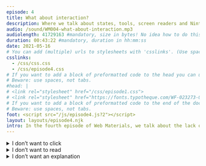 ```yaml
---
episode: 4
title: What about interaction?
description: Where we talk about states, tools, screen readers and Nintendo games.
audio: /sound/WM004-what-about-interaction.mp3
audiolength: 41729163 #mandatory, size in bytes! No idea how to do this in Eleventy )-:
duration: 00:43:22 #mandatory, duration in hh:mm:ss
date: 2021-05-16
# You can add (multiple) urls to stylesheets with 'csslinks'. (Use spaces, not tabs here)
csslinks:
  - /css/css.css
  - /css/episode4.css
# If you want to add a block of preformatted code to the head you can use 'head'
# Beware: use spaces, not tabs.
#head: |
# <link rel="stylesheet" href="/css/episode1.css">
# <link rel="stylesheet" href="https://fonts.typotheque.com/WF-023273-011456.css">
# If you want to add a block of preformatted code to the end of the document you can use 'foot'
# Beware: use spaces, not tabs.
foot: <script src="/js/episode4.js?2"></script>
layout: layouts/episode4.njk
intro: In the fourth episode of Web Materials, we talk about the lack of attention for interaction in design tools, and about sucky defaults when it comes to focus states. We talk about things like :focus-within and :focus-visible. Later on we discuss the similarities between Vim and screenreaders, and we end this episode by praising Nintendo games.
---
```

<details>
<summary>I <span>don’t</span> want to click</summary>
<section class="shownotes">

### Shownotes

- [About this episode’s art direction](https://webmaterials.design/posts/04-what-about-interaction/#why-does-this-page-look-like-this%3F)
- [About this episode’s art direction](#why-does-this-page-look-like-this%3F)
- [The defaults suck](https://exclusive-design.vasilis.nl/the-defaults-suck/)
- [Accessible design experiments by Vasilis’ students (mostly in Dutch)](https://cmda-minor-web.github.io/human-centered-design-2021/)
- [Alan Trotter’s website](https://alantrotter.com/)
- [Mark Rober on Youtube](https://www.youtube.com/c/MarkRober/videos)

</section>
</details>

<details>
<summary>I <span>don’t</span> want to read</summary>

<p class="closed-caption">[Intro music by xyce]</p>

<section id="conversation">

**Vasilis:** Hi Espen,

**Espen:** Hi Vasilis. This is a bit of an exciting episode for me, I know roughly what we're talking about but I'm going in blind.

**V:** Good, good, good. I really, really enjoy what we're doing, actually. So if I look at what I made last episode, and then that you took some of the elements of what I did, and turned it into something that's actually usable. It's fantastic. So I actually talked about this with a few friends of mine about how usually what I create is just artistic. And I don't really care if it works or not. If it works for me, it's fine. But but I like to experiment. And I like to play with CSS. And what I really love is that you took what I made and turned it into something. Yeah, that's, that can be called a design that's thought about, that's actually usable. So I really enjoy this. Just playing with what you made. And then I'll take that again and turn it into something weird, probably. And then I'm really looking forward to what you will make from it.

**E:** Yeah, I agree. It's, it's funny already feels like there's a pattern emerging where you break stuff, and then I try and and fix it. But in that process, I learned not only do I learn some CSS that I never seen before, obviously, I'm a I'm a novice when it comes to code. But it's fun to see, maybe you will use in this case, some some text decoration, and it looks broken in certain browsers, and it's inaccessible in others. But the basic idea, for example of colouring every other paragraph a different colour, because you know, we're, this is a two way conversation. I like that concept. And then hopefully, I made it a little bit more legible.

**V:** You definitely did. But also you used actually these huge text decorations, but only in the headings, right?

**E:** Yes.

**V:** Yeah.

**E:** And then I was terribly disappointed that it didn't look right in Safari. But you know, in the spirit of the podcast, I think we just, we just publish, and then we move on.

**V:** I was actually really, really happy that there were such big differences between these browsers. I really like that. So I'll try to find some differences in browsers again.

**E:** Excellent. Excellent.

**V:** So this episode, we're going to talk about designing interaction we're going to look at the so is not really about interaction design. If it's up to me, but it's about the, the, in my eyes, the lack of design when it comes to interaction. So this, and it's something that I've been wondering about, so why are there so few articles or so few talks on on conferences about interactivity. Because it is pretty strange because the web isn't... pages, it isn't something to only look at, it's something that you can actually interact with, you can do stuff with it. But then, if I look at the design tools, or if I look at the designs, it's usually about layout. Maybe a little bit about contrast, about typography, but it's not that much about how do you interact with this stuff, and what should it behave like. And then when there is when there are discussions about what it should behave like it's mostly about adding lots and lots of layers of JavaScript to make it behave incredibly amazing.

**E:** Yeah

**V:** Basics of interaction. This is probably what I'm talking about. This is something that when I look at, for instance, at my students, these are third year students they've been studying digital design, they've been studying interaction for three years. And they don't know the default state. So for instance, links or for instance, form fields, and there are, of course, default states, and not everybody knows them. And I suspect that after I teach the states to my students that they know more than most digital designers It might be right yeah Yeah

**E:** I think I, I'm coming at this from a pure design perspective, in that I studied magazine design, then I kind of stumbled into web design. We worked in Photoshop for years and years. And you know, Photoshop was never designed to make websites, somehow it ended up being the default. And obviously, Photoshop is extremely static. And it's just about making pictures that look like websites, and then someone else implements them. And throughout my career, up until maybe recently, the only real interaction consideration is that you know, designers should or go or usually care about to some degree is hover states. And that's, that's designers like me that are not digital natives, I would say, I think there's a new generation. And there's certainly other web designers that are more code savvy, that do care and do naturally build these things into the process. But yeah, coming from Photoshop, Illustrator, even Sketch, at least in the early days, it's certainly making flat pictures that someone else turns into code rather than making something interactive from the from the get go. Now, I would say with prototyping, especially in Figma, there's there's new technology coming out in this static image makers, that at least opened the door to making more interaction, you know, beyond hover states, even click states, or transitions or, you know, there's there's stuff built in to these tools now, where it's at least possible.

**V:** Okay, that's good to hear. So I didn't really know that. But yeah, I think it is, in part, of course, a tooling issue. We've been using the wrong tools for ages now. So I think, I mean, Sketch is obviously, a step in the right direction was, obviously, but there was there a lack of interaction. So. And I think tools could in this case, be maybe even opinionated that they tell you, hey, you forgot to add a hover state to this interactive element, or you forgot to add an active state, you have got to add a focus state or you added a focus state, but the focus state is not, it doesn't look like a focus state. You can reco—

**E:** Yeah. I think this is really interesting in that right now, in figma, which I think a lot of sketch designers jumped on the figma bandwagon in the last two years. Recently, they released something called very variables or something variants in components. So So basically, if you don't know figma, well, you can make components there. So you make a button, for example, you make it into a component. And now you can reuse that component anywhere else in your design, and you have one source of truth, you can update it, and it's reflected everywhere. Well, this new thing is you can inside your component, you can make variations on that component, and dif different states essentially. So if you made the button, you can now click, you know, you can make a duplicate and make the hover state and the click state and the focus state and whatever state you want to make. And then you can link those together. So that when you play your prototype, the hover states actually function as they should, and they click states work, etc. This is great. However, what you're saying there, wouldn't it be nice then is figma just said: Look, when you click this button to create a variation of your components, maybe there should be a drop down that says, make this into a button. And then you have all the states listed at just just having them presented to me as a designer would make me at least consider that maybe I ignore them. But as you know, it will be such an easy, small step just to expose designers to all the different states that we could consider.

**V:** Yeah, agreed there. And I think to do that, of course, I mean, they give you options anyway. So why not give you options? Oh, I think the "you, this looks like a button...", where's the disabled state? what would that look like? And if you don't design those states, I mean, those states, they do exist. So if you don't design them, but if they're needed in the application, then the front end developer or maybe even the back end developer will design them. And this is probably not what you want. Right?

**E:** Yeah. Yeah, it's a bit like, if you don't include a bold font in your font setup, the browser will just make one for you. And that's usually not what you want.

**V:** Yeah. Yeah. So and then, if we look at the different states, we've got hover. Hover is designed, usually. But if you look at focus states. So, we, my students, a group of students of mine, they designed applications of small prototypes for a friend of mine who's severely motor disabled. And the first time they designed for him, they assumed that he uses the tab key to tab, to focus from focus, small element to focus more elements. So they created the whole application, and they just designed the focus states to be easily recognised as something that is has focused. And then it turned out that he never uses the tab key. Just never. So even if you have all these, and then they asked him, of course, why don't you use it. And then he told me that he doesn't use it because focus is broken. I don't know if you ever tried to just tab through, for instance, The Guardian or something, just use the tab key to go from—

**E:** Every now and then I'm forced to, of course, because I'm working on a Mac. And I don't know, if you're aware of the Magic Mouse charging problem, where the the port to charge your mouse is on the underside of the mouse. So obviously, if you run on a battery, you don't have a mouse. So in those few rare cases, I do have to use the tab key, but I usually avoid browsing the internet during that period. But he said that focus is broken.

**V:** Yeah—

**E:** I'm assuming that means go goes beyond the visual state of focus.

**V:** Yeah, but but if you look at the default state of focus, then it's I think, even then it's broken. So if you try to tap through a just plain HTML page, it looks ugly. On Firefox, it's really hard to find the focus state, it's just a few dots. There's on Firefox has this weird issue where the focused element can actually disappear behind the status bar at the bottom of the page. Right? In Chrome, I'm not sure if they fixed that. But there's things like, large parts of the element that are focused can actually be under the fault. So it can be unreadable. So it has been broken for forever.

**E:** Yeah, the actually limitation of it.

**V:** Yeah, the actual implementation of it. And then there's the other problem that these default focus states, they are ugly. So for instance, the on Chrome, I think there's a blue, some sort of a shiny, outline. And many designers and art directors don't like it. So the front end developer remove it. And then the front end developer, they just remove the focus state. So on many websites, there is no focus state. So you can just tab through the whole thing, but it's just invisible, where the focus is. And this, I think, is a lack of understanding what the focus state is, right? what it what it's for, and what why you need it and who needs it. So I teach my students use the focus state, but or if the art director tells you to remove the focus state reply that you you cannot remove it, but you can make it better.

**E:** You can make it help. Yeah,

**V:** Yeah. You can. Yeah—

**E:** I think you're right, that is super ugly. And I've been guilty of removing it, too. I remember, I don't know if it's, this is still the case. But there's been times where, you know, you click a link on a webpage, and he gets a dotted line around the link. And as a designer, I go, Oh, my God, we can't have that. Let's just remove that. And then of course, yeah, then you break the experience for for someone else.

**V:** Yeah. The good thing is that they created a new thing called focus visible, which is when you want focus, then the focus outline becomes or then you can style it. So that's this, this this clicking thing that if you click it, you probably don't want the focus ring to appear. So you can now style only when somebody uses the keyboard. So it's a silver focus intent.

**E:** Yeah, that makes a lot of sense.

**V:** That so and then there's other really nice stuff like the focus within another focus within.

**E:** No?

**V:** Focus within is really great. You can, this is some sort of a magic thing. So if a form has something, in the form has focus, you can style the form.

**E:** I see. So if there's a field that has focus inside of the bigger form, you can tap to the form itself or highlight the form itself.

**V:** Yeah,

**E:** Right.

**V:** Yeah. And this way, you can, for instance, grow a form when it receives focus or change the colour. Some real nice things are possible there. This is something I think we haven't explored yet. Because this is something that you can use it's but can easily abused it as well. You can. If something receives focus, you can basically hide it. Or—

**E:** Yeah

**V:** ...hide your whole body.

**E:** Yeah  You can do anything you want. This will be a very interesting design for a next episode.

**V:** You should probably take a look at the webpage because there will be stuff like that.

**E:** Yeah, no, I had no idea about focus inside. I mean, it's, it, to be honest, the latest, the last episode, the design on the website, I made this little measure measure thing where you could change the measure of the of the paragraphs. Now, I hacked it together the way Google told me to because you know, I'm not an expert in these things. But then there's this issue of wrapping a radio button in the label, because you want the whole thing to be clickable, and maybe also focus bubble and hover bubble and all these things. And that's to me strikes me as a perfect mini example of being able to just style the containing element if you're focusing on what's inside it.

**V:** Okay, yeah, yeah. So with a label and the input inside it.

**E:** Well, if I want to know if I want a box in my radio buttons, if I select or focus on one of those radio buttons, I want the whole box to do something.

**V:** Yeah, exactly. Yeah. And this is what the focus within is probably meant for. But you can also style the complete body if something has focused.

**E:** Of course, yeah. Any any parents can be any experiment.

**V:** And this is strange, because we don't have the parent selector in in CSS. But with this we do, with interaction you do have the parents selector. Yeah.

**E:** All right, let's focus.

**V:** Yeah, focus. And then there's other. Then we, another group of students of mine, they worked with somebody who is slowly turning blind. And he has to get used to a screen reader. But he really, really hates the way his screen reader works. I don't know. Have you ever tried to use a screen reader?

**E:** No, no.

**V:** This is also something I think is a bit weird that most designers never tried to screen reader. While many of our users will actually use our websites with a screen reader. Screen readers a horrible horrible things. But they're it's fantastic that they exist because they open up the web, and they open up computers to people who cannot see but the the way they work. Do you know VI, the text editor, or vim?

**E:** Yes. Sadly, yes.

**V:** Screen readers, they work like Vim. They are fantastic if you really understand how that work, and if you manage to remember every shortcut, but if you don't remember every shortcut, then they're horrible. I mean, you're done with them. You don't know how to save or to clean.

**E:** I think there's a perfect example. I have nightmares of Vim, and when it pops up. When I don't want it to appear I get all flustered. My old colleague in primate Bart he is he's a boy used to be a Vim fanatic and that's that was his editor of choice. But yeah, I can I can relate to the feeling of your whole interface just disappearing.

**V:** Yeah. And the so the problem there with with there's a few problems with screen readers. But we actually expect people who are not very fluent with computers, but who just well, they're slowly turning blind. So they have to learn a new way to use a computer, we forced them to use Vim as an interface. And all of a sudden, every key on their keyboard, it has a new function, and it behaves differently in. And if I look at these people, everything works just doesn't work as they expect it to work. And it's it's so frustrating to look at. And one of my students, she was really ambitious. This is just a three week course. It's really, really short. And when I graded her, she said, Yeah, I made a new screen reader, but then the way it should work. She did that. Three weeks. Excellent. Of course, this was a prototype, but what she basically tapped through the whole thing. So she asked this guy that we're working for. So what, how would you want it to work. And he said, I just want to tap through the whole thing. And because now everything has different functions. And if you want to read out all the heading elements, you have to remember the shortcut key to do that. And you cannot expect people who don't use their computer that often to remember all those settings. So I think this is something that, well, screen reader makers should start working on to that maybe they should be redesigned. Another problem with screen readers is that you cannot actually design for them, or it's very hard to design for them. So the so what my students will try is to add shortcuts to keys to make it more accessible with keystrokes and things like that. But then every key already has a function. So you cannot do that. You cannot change the way of works.

**E:** Yeah, I mean, if you did, you wouldn't have to teach the user this new interface that you created.

**V:** yeah, it's true. Yeah. So it's probably not even a good idea. But it's, it's worth trying, of course. Yeah. So designing interaction for screen readers is probably the most horrible thing ever. So So how do you design interaction? So you said a little bit about figma, or things like that?

**E:** Yes. So I have no idea of the average designer out there, I can tell from my conversations with you that I'm well below the bar in terms of what I should be doing with interaction. I generally I don't care or think about focus, I didn't even know about, you know, some of the focus states. So depending on what I do, if I'm working with other developers, you have to be quite prescriptive in figma. And if there isn't a hover state, well, they'll make one or they'll even worse, they'll just not include one. So so it's generally with figma now you can you can set up fairly complex interactions, which means hover states are a piece of cake to do. And that could be hover states, or links or buttons, but also whole elements, you can zoom in or out or, you know, any sort of basic CSS transition, you can now make a fairly rudimentary prototype of in figma. But of course, working in codes would be better. As a designer, I almost never do because I'm all I'm hired to be the designer of the project, not the not the developer. So as mainly if I work on my own projects, I will I will dig into the code and actually make things for the web materials  I look at basic things like overstates there but you've seen my codes, you know, it stops shorts of focus and click states. I don't I don't worry about click states. And also, with with mobile design being such a big thing, I mean, we talk about designing for screen readers or people with disabilities. These are important use cases but but they are edge they're fringe cases, whereas mobile is huge. And of course, on mobile, there's no there's no hover states. There's no tabbing through or or you know, there's focus but in a different way and also on mobile do you have this weird thing of the hover state becomes your click states? If you don't do anything about that? Yeah. So it's it's, I think the answer to your question is, I don't consider it enough. I do some stuff and make the obvious things appear clickable. I think that's also a very important factor in this the default state of links or buttons or anything it needs to communicate that it is indeed clickable, or interactable. And then, if the hover state helps on on desktop, I'll do that. If the clicked state helps. I'll do that. From now on, I should also consider focus. But yeah, that's it. It's I think, I think it's fairly common. And I say that based on my own experience, to kind of do the basic stuff, where it where you where it hits your own experience, if you think all this hover state looks awful, or this is impossible to see that this is clickable, I need to do something, you fix it. But generally speaking, I think most of the edge and fringe cases are just dropped, they fizzle out, no one really looks looks at them. Because the I guess, because the use case is so far removed from our own experience. And also the, you know, the, there's not much feedback on the average website. So out of 1000 visitors, if you get one blind person, maybe that person will just walk away from your website and never, never returned. But how, you know, usually, you wouldn't know that unless you specifically test for it or target that audience and seek out feedback.

**V:** It's actually pretty easy to test. Just open up a screen reader and try it. And you'll be shocked at how hard it is.

**E:** So maybe maybe for for my certainly for my pleasure, but also the listeners, how does it work when you open up the average web page and in the screen is what happens.

**V:** So there are a few ways that they're different screen readers, and they all behave differently. So on a Mac, there's voiceover and it works pretty okay. It's what I hear from from for sure, for from people who are turning blind, so are new to screen readers. They like voiceover best. So what it basically does, it starts reading the web... well there are two settings, you can say read the whole web page. Or you can tab from, let's say, paragraph to paragraph. Not really tabbing. But but focus from paragraph to paragraph, and it will get read out loud.

**E:** But that requires interaction from the user. The second example.

**V:** Yep

**E:** Yeah

**V:** Yeah, yeah, yeah. And then there's more settings. So for instance, you can say, read out all the headings on the page. And this will give you an overview of what's on this website. So and it will read out the heading levels. So you can hear some sort of, you can get an image of the of the hierarchy of the page. If of course, the heading levels are used correctly. And yeah, mostly they're not. And but it's true. It's just most websites, but even really large websites. They just use heading levels at random.

**E:** Yeah, so honestly, talking about designers needing to sort of know, the possibilities, restrictions and the and the material that they're working with. It took me a long time before I kind of got why we have H1 to six. Do you know what I mean? This this connection with what the tagging a certain type of content with this header means, other than just purely visual, the H1 is bigger than H6. It's, it's not something that you see in figma. It's you know, it's not also it's not taught to us through the tools. It's just something that you relate to on a varying basis through the code.

**V:** And then you could say, well, we should teach every web designer about this. It's pretty complex to actually understand this. About semantics, we should teach them about semantics. You could also say, No, we should teach the tools we should teach the screen readers about visual hierarchy. So then it doesn't read out the heading levels that are actually probably wrongly used. But it should be reading out the intent. So what's the biggest headline? Well, that's probably the heading level one.

**E:** Yeah

**V:** Yeah.  Well, maybe I'm making this too easy. But—

**E:** No, I think if you did something like that, there would be cases where that broke too. But, but obviously, smarter readers would help. I wonder if if, if machine learning and AI will play a part in this, maybe you could get readers that would be able to describe the page for you. You know, it's not just here's the text on the page. But all this is a, you know, is, is a Yellow Page with huge typography. And there's some cool animations or you know, there's a big picture, or there's this video playing, and this is what's happening in the video. Currently, a lot of this stuff, we can feed the reader through old text, and, you know, semantics, but maybe readers can at some point be able to assess the visuals of a website.

**V:** Yeah, then they can. I mean, student of mine once made a prototype where they tried to give a first impression of the page. So if we look at a website, we get a first impression, right? We see, this is my little pony website, or this is a death metal website. Right? We—

**E:** Yeah, exactly.

**V:** immediately see that. But a screen reader will use the same voice to tell them this is a My Little Pony website. But it takes it takes ages to understand that this is a kid's website, and this is

**E:** Yeah

**V:** a different type of website. So I, or I, my student, he made this tool where he, I don't really remember how he did it. But he just looked at the the overall. Some things like, what colour is the main colour, what contrast is there and things like that. And then they used other tools to try to give some sort of a first impression. And describe that first impression. This was really interesting. This kind of research is interesting, of course

**E:** Definitely.

**V:** Yeah. I think we're hovering away from our subject of interaction.

**E:** We are we're walking a tightrope here between interaction and just design in general for accessibility.

**V:** Yeah

**E:** I have a... To pivot the conversation, I have some thoughts on interaction that aren't to do with buttons and usability, but to do with storytelling, because like I said, way, at the beginning of this conversation, you said, you know, the web isn't one way, it's not just showing us pictures and text. It's also something that we interact with. And obviously, this changed with the Web 2.0, you know, when we had blogs, and we got comment fields, and you could really, it's like a two way streets, you could also tell the website, what do you like, and the website will respond in some way. And I feel when it comes to storytelling, we don't use it. As much as we should. Interactivity I mean. There's, there's a very, very good example on this, an author called Alan Trotter, is an example I use all the time in my talks, where his website is just text, but it turns into this click, you know, click the link adventure style thing when you when you It starts with a sentence. And then 10 minutes later, you'll have a whole page full of text, and you've learned about this guy and his books and all this stuff. And there's a wonderful way of using interaction to create a connection with the reader, the reader actually has to engage with the text to to see what happens, you know, it's this, this thing that we don't explore enough, I think, what happens if I interact with this picture, or this animation. Cassie Evans as well, she has a lovely animation at the bottom of her page, where it's an illustration of herself, and it follows the mouse around when you look at it. That's it. It's just It's cute. It's nice, it's personable. And I think these things are becoming so easy to implement implement now that we should we should build it into our process. We should do it more rather than just focusing on layout and style. Let's focus on how can I use interactivity to emphasise a point or to surprise someone or to make this more exciting in some way.

**V:** Completely agreed. Yeah, yeah. So let's let's try to investigate what came be done with interaction.

**E:** Yeah. Now, we know the infocus states are focused inside states—

**V:** Focus within yeah yeah

**E:** Yeah, focus within. We'll we'll figure out something.

**V:** Yeah we will. And there's a similar thing on your website as well, right? That you?

**E:** Oh, yeah. I basically stole that from Alan Trotter. Yeah, yeah, I've. So on my website, if you read the opening paragraph, it says something about me. And then it says before that, and if you click that, it says, another paragraph. And then you click before that it's another paragraph, and you go back in history reading about me and my career and my studies, and then my parents, and then Norway's history, and then the Vikings, and then you know, the Big Bang. And for me, it's a fun way of telling people about myself, and then rewarding the people who, who, you know, dig deeper. We also did something similar on the Primate website. On the About section, there's a timeline, where you can scroll through the usual, you know, we won some awards, we hired these people, we've we, you know, we moved to a new office, and we were founded in this in this year, and then there's a big gap, and then the internet was created. And then you you're back into the evolution of the primate, essentially, again, that's just using scroll as interaction, but it's, it's essentially it's, it's hiding some content and rewarding people who engage with it.

**V:** Yeah.

**E:** I think we should—

**V:** That's fantastic. Play, we should play more video games. Don't you think? Because they are actually masters at interaction.

**E:** Absolutely. Imagine if every video game was showing you the whole story up front, you know, you just wouldn't get invested.

**V:** True. Yeah. And ways of interaction, there's this, this clever ways of doing things. with very limited, you just have a few buttons, you don't have a scroll wheel, you don't have all these things that we do have on our laptops. So it's, they're very good at showing where the focus is what you can interact, when. So yeah, we should probably play more games and steal their ideas.

**E:** I absolutely think so. I think the one advantage video games have is usually you sit down. And you're already focused on this game. And it's harder on the web to capture people's attention long enough for them to get engaged or interact with, you know, the opening sequence or whatever.

**V:** Yeah

**E:** But not impossible.

**V:** No

**E:** Maybe in the sea of fairly standard looking average websites, is maybe it's becoming easier to capture people's attention.

**V:** Yeah. So I saw this, a few students of mine who worked for this friend of mine with severe model motor disabilities, they worked on a drag and drop implementation. So he obviously has difficulty with dragging and dropping stuff. So I thought, okay, that's nice to see what they can do with that. And they made a sort of a click and drop thing, so that you click on something and then you can move somewhere else—

**E:** then you hold it

**V:** Yeah. And then when you click again, you drop it. And then they so but still, it was a large movement, you had to move the things. So if, for instance, if you look at Trello boards, sometimes you have to move it three or four rows to the right. So you still, that was pretty hard. So what they did is they brought the columns where you can drop it to the mouse, it was really clever. So you saw these nice animations where you just click on something and then all of a sudden, all these columns just went to the mouse and you could easily drop them there. And then I asked him, oh, this is brilliant. They said, yeah, this is how most computer games work. That's—

**E:**  Yeah,

**V:** That's what they do.

**E:** That's very interesting. Just making the the journey from your current position to where you want to go much more smaller.

**V:** Yeah. There's no just nice for this friend of mine. It's nice for everybody. It's easy to work with him. Yeah.

**E:** We can definitely learn from computer games just just for the fact that the interface and the controls are so rudimentary. They have to make all these interactions mega mega simple. And to be honest, it reflects on something was talked about in the last episode as well, or a couple episodes ago with with navigation. This idea that on a web with a mouse on a big screen, you can have everything visible and all the links there and you click on them, but on smaller devices, and in this context on a video game, you can't fill your screen with interface, you have to have some way of, you know, toggling it on and off and use maps and menus and all these things to actually jump around is a very different way to interact with it. And what we're being taught is the way to do it on the web anyway.

**V:** Yeah, and I think that video games are very good, very clever at showing an interface when you need it. Well, on the web, we're used to showing it all the time.

**E:** Yes, exactly.

**V:** Usually, most of the time you don't need it.

**E:** Yeah. And not only are we used to you showing it all the time, we're we're actively preaching that that's what we should do, rather than exploring anything else. Yeah, this reminds me of, there's a really good talk by Mark Rober, you know, Mark Rober? No, he's a ex NASA scientist who has a YouTube channel, who does he does a lot of science stuff for, I would say it's maybe geared towards younger people. But it's I find it's my very, very fascinating. For example, he built he built an obstacle course, for squirrels in the back garden, to... Basically he tried to make a bird feeder that was squirrel proof. And he ended up making an obstacle course and falling in love with squirrels as well as well. So they also got food, it was really lovely. But he has a thing about gamification and games and what we can learn from them. And what he says at the beginning is basically, imagine a game where you just have to push a button for X amount of seconds, then you have to push the other button for two seconds. And then you have to push another button for three seconds. And it just goes on and on with this long list of instructions for X amount of seconds, you have to do a certain action. And then it goes on to say this, that's basically what Supermario is, except they've put this wonderful, whimsical, funny, engaging interface on top of it. But the input is just the same. You're just pushing a few very few buttons for exact amount of time to complete levels. And that basically says what we do with the visual interface really has... It relates strongly to the input as well, and we it doesn't have to be boring.

**V:** I think that's a very good way to end this episode.

</section>

<p class="closed-caption">[Outro music by xyce]</p>

</details>

<details>
<summary>I <span>don’t</span> want an explanation</summary>

## Why does this page look like this?
When I worked on the art direction of this episode I obviously played with some forms of interaction that you can design and style with CSS. I played a lot with `:hover` states in combination with `:focus-within`. That combination is responsible for the ridiculous colour-changes. These changes are triggered by a combination of moving your mouse over different parts of the screen, and by setting focus on the interactive things. Of course I did some silly stuff with a few `:target` selectors. Curious to see if you can find them all.

<p class="sig">—Vasilis</p>

<a href="#body">Flip flip flip</a>
</details>

